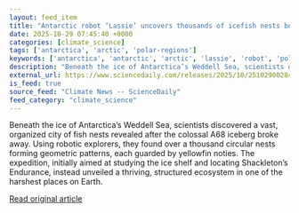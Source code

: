 ```yaml
---
layout: feed_item
title: "Antarctic robot ‘Lassie’ uncovers thousands of icefish nests beneath Antarctic ice"
date: 2025-10-29 07:45:40 +0000
categories: [climate_science]
tags: ['antarctica', 'arctic', 'polar-regions']
keywords: ['antarctica', 'antarctic', 'arctic', 'lassie', 'robot', 'polar-regions']
description: "Beneath the ice of Antarctica’s Weddell Sea, scientists discovered a vast, organized city of fish nests revealed after the colossal A68 iceberg broke away"
external_url: https://www.sciencedaily.com/releases/2025/10/251029002847.htm
is_feed: true
source_feed: "Climate News -- ScienceDaily"
feed_category: "climate_science"
---
```


Beneath the ice of Antarctica’s Weddell Sea, scientists discovered a vast, organized city of fish nests revealed after the colossal A68 iceberg broke away. Using robotic explorers, they found over a thousand circular nests forming geometric patterns, each guarded by yellowfin noties. The expedition, initially aimed at studying the ice shelf and locating Shackleton’s Endurance, instead unveiled a thriving, structured ecosystem in one of the harshest places on Earth.

[Read original article](https://www.sciencedaily.com/releases/2025/10/251029002847.htm)
